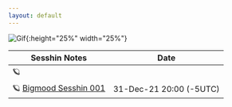 ```yaml
---
layout: default
---
```

![Gif](assets/images/unnamed.gif "Gif"){:height="25%" width="25%"}

| Sesshin Notes | Date |
| --- | --- |
| 🪐  | |
| 🪐 [Bigmood Sesshin 001](./2020-12-30-bigmood-sesshin001.html) | 31-Dec-21 20:00 (-5UTC) |



<!--
[Link to another page](./another-page.html).  

[Link to hellow whirled page](./hellowhirled.html).
-->
